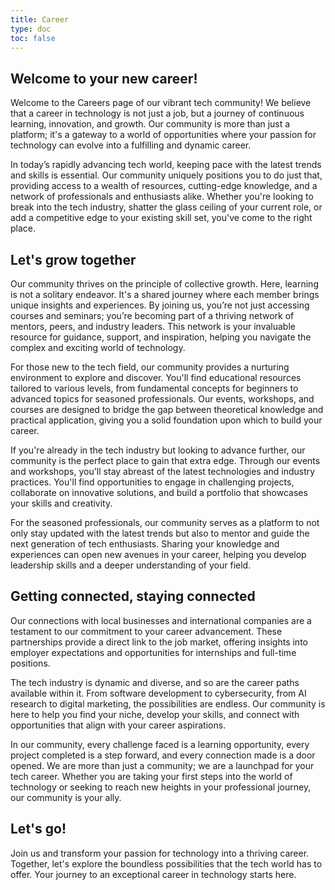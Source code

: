 ```yaml
---
title: Career
type: doc
toc: false
---
```


## Welcome to your new career!

Welcome to the Careers page of our vibrant tech community! We believe that a career in technology is not just a job, but a journey of continuous learning, innovation, and growth. Our community is more than just a platform; it's a gateway to a world of opportunities where your passion for technology can evolve into a fulfilling and dynamic career.

In today’s rapidly advancing tech world, keeping pace with the latest trends and skills is essential. Our community uniquely positions you to do just that, providing access to a wealth of resources, cutting-edge knowledge, and a network of professionals and enthusiasts alike. Whether you're looking to break into the tech industry, shatter the glass ceiling of your current role, or add a competitive edge to your existing skill set, you've come to the right place.

## Let's grow together

Our community thrives on the principle of collective growth. Here, learning is not a solitary endeavor. It's a shared journey where each member brings unique insights and experiences. By joining us, you’re not just accessing courses and seminars; you’re becoming part of a thriving network of mentors, peers, and industry leaders. This network is your invaluable resource for guidance, support, and inspiration, helping you navigate the complex and exciting world of technology.

For those new to the tech field, our community provides a nurturing environment to explore and discover. You'll find educational resources tailored to various levels, from fundamental concepts for beginners to advanced topics for seasoned professionals. Our events, workshops, and courses are designed to bridge the gap between theoretical knowledge and practical application, giving you a solid foundation upon which to build your career.

If you're already in the tech industry but looking to advance further, our community is the perfect place to gain that extra edge. Through our events and workshops, you'll stay abreast of the latest technologies and industry practices. You'll find opportunities to engage in challenging projects, collaborate on innovative solutions, and build a portfolio that showcases your skills and creativity.

For the seasoned professionals, our community serves as a platform to not only stay updated with the latest trends but also to mentor and guide the next generation of tech enthusiasts. Sharing your knowledge and experiences can open new avenues in your career, helping you develop leadership skills and a deeper understanding of your field.

## Getting connected, staying connected

Our connections with local businesses and international companies are a testament to our commitment to your career advancement. These partnerships provide a direct link to the job market, offering insights into employer expectations and opportunities for internships and full-time positions.

The tech industry is dynamic and diverse, and so are the career paths available within it. From software development to cybersecurity, from AI research to digital marketing, the possibilities are endless. Our community is here to help you find your niche, develop your skills, and connect with opportunities that align with your career aspirations.

In our community, every challenge faced is a learning opportunity, every project completed is a step forward, and every connection made is a door opened. We are more than just a community; we are a launchpad for your tech career. Whether you are taking your first steps into the world of technology or seeking to reach new heights in your professional journey, our community is your ally.

## Let's go!

Join us and transform your passion for technology into a thriving career. Together, let's explore the boundless possibilities that the tech world has to offer. Your journey to an exceptional career in technology starts here.
